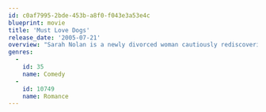 ```yaml
---
id: c0af7995-2bde-453b-a8f0-f043e3a53e4c
blueprint: movie
title: 'Must Love Dogs'
release_date: '2005-07-21'
overview: "Sarah Nolan is a newly divorced woman cautiously rediscovering romance with the enthusiastic but often misguided help of her well-meaning family. As she braves a series of hilarious disastrous mismatches and first dates, Sarah begins to trust her own instincts again and learns that, no matter what, it's never a good idea to give up on love."
genres:
  -
    id: 35
    name: Comedy
  -
    id: 10749
    name: Romance
---
```

